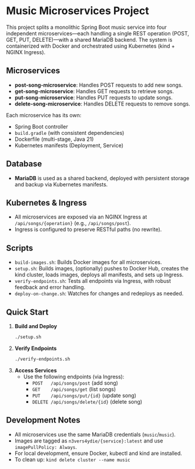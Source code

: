 # Music Microservices Project

This project splits a monolithic Spring Boot music service into four independent microservices—each handling a single REST operation (POST, GET, PUT, DELETE)—with a shared MariaDB backend. The system is containerized with Docker and orchestrated using Kubernetes (kind + NGINX Ingress).

## Microservices
- **post-song-microservice**: Handles POST requests to add new songs.
- **get-song-microservice**: Handles GET requests to retrieve songs.
- **put-song-microservice**: Handles PUT requests to update songs.
- **delete-song-microservice**: Handles DELETE requests to remove songs.

Each microservice has its own:
- Spring Boot controller
- `build.gradle` (with consistent dependencies)
- Dockerfile (multi-stage, Java 21)
- Kubernetes manifests (Deployment, Service)

## Database
- **MariaDB** is used as a shared backend, deployed with persistent storage and backup via Kubernetes manifests.

## Kubernetes & Ingress
- All microservices are exposed via an NGINX Ingress at `/api/songs/{operation}` (e.g., `/api/songs/post`).
- Ingress is configured to preserve RESTful paths (no rewrite).

## Scripts
- `build-images.sh`: Builds Docker images for all microservices.
- `setup.sh`: Builds images, (optionally) pushes to Docker Hub, creates the kind cluster, loads images, deploys all manifests, and sets up Ingress.
- `verify-endpoints.sh`: Tests all endpoints via Ingress, with robust feedback and error handling.
- `deploy-on-change.sh`: Watches for changes and redeploys as needed.

## Quick Start
1. **Build and Deploy**
   ```bash
   ./setup.sh
   ```
2. **Verify Endpoints**
   ```bash
   ./verify-endpoints.sh
   ```
3. **Access Services**
   - Use the following endpoints (via Ingress):
     - `POST   /api/songs/post`   (add song)
     - `GET    /api/songs/get`    (list songs)
     - `PUT    /api/songs/put/{id}` (update song)
     - `DELETE /api/songs/delete/{id}` (delete song)

## Development Notes
- All microservices use the same MariaDB credentials (`music`/`music`).
- Images are tagged as `n3vers4ydie/{service}:latest` and use `imagePullPolicy: Always`.
- For local development, ensure Docker, kubectl and kind are installed.
- To clean up: `kind delete cluster --name music`
